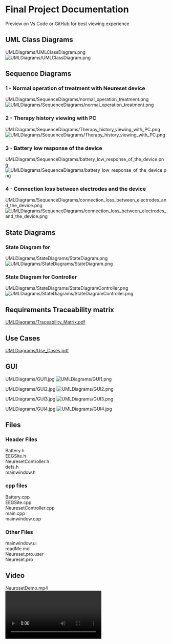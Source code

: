 # Final Project Documentation

Preview on Vs Code or GitHub for best viewing experience  

## UML Class Diagrams

UMLDiagrams/UMLClassDiagram.png
![UMLDiagrams/UMLClassDiagram.png](UMLDiagrams/UMLClassDiagram.png)

## Sequence Diagrams

### 1 - Normal operation of treatment with Neureset device

UMLDiagrams/SequenceDiagrams/normal_operation_treatment.png
![UMLDiagrams/SequenceDiagrams/normal_operation_treatment.png](UMLDiagrams/SequenceDiagrams/normal_operation_treatment.png)

### 2 - Therapy history viewing with PC

UMLDiagrams/SequenceDiagrams/Therapy_history_viewing_with_PC.png
![UMLDiagrams/SequenceDiagrams/Therapy_history_viewing_with_PC.png](UMLDiagrams/SequenceDiagrams/Therapy_history_viewing_with_PC.png)

### 3 - Battery low response of the device

UMLDiagrams/SequenceDiagrams/battery_low_response_of_the_device.png
![UMLDiagrams/SequenceDiagrams/battery_low_response_of_the_device.png](UMLDiagrams/SequenceDiagrams/battery_low_response_of_the_device.png)

### 4 - Connection loss between electrodes and the device

UMLDiagrams/SequenceDiagrams/connection_loss_between_electrodes_and_the_device.png
![UMLDiagrams/SequenceDiagrams/connection_loss_between_electrodes_and_the_device.png](UMLDiagrams/SequenceDiagrams/connection_loss_between_electrodes_and_the_device.png)

## State Diagrams

### State Diagram for

UMLDiagrams/StateDiagrams/StateDiagram.png
![UMLDiagrams/StateDiagrams/StateDiagram.png](UMLDiagrams/StateDiagrams/StateDiagram.png)

### State Diagram for Controller

UMLDiagrams/StateDiagrams/StateDiagramController.png
![UMLDiagrams/StateDiagrams/StateDiagramController.png](UMLDiagrams/StateDiagrams/StateDiagramController.png)

## Requirements Traceability matrix

[UMLDiagrams/Traceability_Matrix.pdf](UMLDiagrams/Traceability_Matrix.pdf)

## Use Cases

[UMLDiagrams/Use_Cases.pdf](UMLDiagrams/Use_Cases.pdf)

## GUI

UMLDiagrams/GUI1.jpg
![UMLDiagrams/GUI1.png](UMLDiagrams/GUI1.png)

UMLDiagrams/GUI2.jpg
![UMLDiagrams/GUI2.png](UMLDiagrams/GUI2.png)

UMLDiagrams/GUI3.jpg
![UMLDiagrams/GUI3.png](UMLDiagrams/GUI3.png)

UMLDiagrams/GUI4.jpg
![UMLDiagrams/GUI4.jpg](UMLDiagrams/GUI4.jpg)

## Files

### Header Files

Battery.h  
EEGSite.h  
NeuresetController.h  
defs.h  
mainwindow.h

### cpp files

Battery.cpp  
EEGSite.cpp  
NeuresetController.cpp  
main.cpp  
mainwindow.cpp  

### Other Files

mainwindow.ui  
readMe.md  
Neureset.pro.user  
Neureset.pro  

## Video
<!-- Can be renamed -->
NeurosetDemo.mp4  
<video controls src="video.mp4" title="Title"></video>

